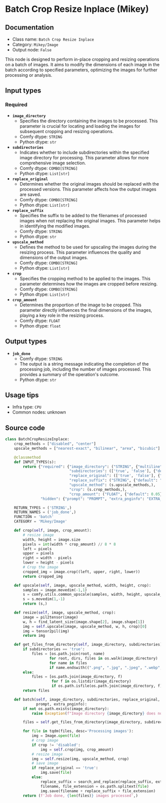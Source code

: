 # Batch Crop Resize Inplace (Mikey)
## Documentation
- Class name: `Batch Crop Resize Inplace`
- Category: `Mikey/Image`
- Output node: `False`

This node is designed to perform in-place cropping and resizing operations on a batch of images. It aims to modify the dimensions of each image in the batch according to specified parameters, optimizing the images for further processing or analysis.
## Input types
### Required
- **`image_directory`**
    - Specifies the directory containing the images to be processed. This parameter is crucial for locating and loading the images for subsequent cropping and resizing operations.
    - Comfy dtype: `STRING`
    - Python dtype: `str`
- **`subdirectories`**
    - Indicates whether to include subdirectories within the specified image directory for processing. This parameter allows for more comprehensive image selection.
    - Comfy dtype: `COMBO[STRING]`
    - Python dtype: `List[str]`
- **`replace_original`**
    - Determines whether the original images should be replaced with the processed versions. This parameter affects how the output images are saved.
    - Comfy dtype: `COMBO[STRING]`
    - Python dtype: `List[str]`
- **`replace_suffix`**
    - Specifies the suffix to be added to the filenames of processed images when not replacing the original images. This parameter helps in identifying the modified images.
    - Comfy dtype: `STRING`
    - Python dtype: `str`
- **`upscale_method`**
    - Defines the method to be used for upscaling the images during the resizing process. This parameter influences the quality and dimensions of the output images.
    - Comfy dtype: `COMBO[STRING]`
    - Python dtype: `List[str]`
- **`crop`**
    - Specifies the cropping method to be applied to the images. This parameter determines how the images are cropped before resizing.
    - Comfy dtype: `COMBO[STRING]`
    - Python dtype: `List[str]`
- **`crop_amount`**
    - Determines the proportion of the image to be cropped. This parameter directly influences the final dimensions of the images, playing a key role in the resizing process.
    - Comfy dtype: `FLOAT`
    - Python dtype: `float`
## Output types
- **`job_done`**
    - Comfy dtype: `STRING`
    - The output is a string message indicating the completion of the processing job, including the number of images processed. This provides a summary of the operation's outcome.
    - Python dtype: `str`
## Usage tips
- Infra type: `CPU`
- Common nodes: unknown


## Source code
```python
class BatchCropResizeInplace:
    crop_methods = ["disabled", "center"]
    upscale_methods = ["nearest-exact", "bilinear", "area", "bicubic"]

    @classmethod
    def INPUT_TYPES(s):
        return {"required": {"image_directory": ("STRING", {"multiline": False, "placeholder": "Image Directory"}),
                             "subdirectories": (['true', 'false'], {"default": 'false'}),
                             "replace_original": (['true', 'false'], {"default": 'false'}),
                             "replace_suffix": ("STRING", {"default": "_cropped_resized"}),
                             "upscale_method": (s.upscale_methods,),
                             "crop": (s.crop_methods,),
                             "crop_amount": ("FLOAT", {"default": 0.05})},
                "hidden": {"prompt": "PROMPT", "extra_pnginfo": "EXTRA_PNGINFO"},}

    RETURN_TYPES = ('STRING',)
    RETURN_NAMES = ('job_done',)
    FUNCTION = 'batch'
    CATEGORY = 'Mikey/Image'

    def crop(self, image, crop_amount):
        # resize image
        width, height = image.size
        pixels = int(width * crop_amount) // 8 * 8
        left = pixels
        upper = pixels
        right = width - pixels
        lower = height - pixels
        # Crop the image
        cropped_img = image.crop((left, upper, right, lower))
        return cropped_img

    def upscale(self, image, upscale_method, width, height, crop):
        samples = image.movedim(-1,1)
        s = comfy.utils.common_upscale(samples, width, height, upscale_method, crop)
        s = s.movedim(1,-1)
        return (s,)

    def resize(self, image, upscale_method, crop):
        image = pil2tensor(image)
        w, h = find_latent_size(image.shape[2], image.shape[1])
        img = self.upscale(image, upscale_method, w, h, crop)[0]
        img = tensor2pil(img)
        return img

    def get_files_from_directory(self, image_directory, subdirectories):
        if subdirectories == 'true':
            files = [os.path.join(root, name)
                    for root, dirs, files in os.walk(image_directory)
                    for name in files
                    if name.endswith((".png", ".jpg", ".jpeg", ".webp", ".bmp", ".gif"))]
        else:
            files = [os.path.join(image_directory, f)
                     for f in os.listdir(image_directory)
                     if os.path.isfile(os.path.join(image_directory, f)) and f.endswith((".png", ".jpg", ".jpeg", ".webp", ".bmp", ".gif"))]
        return files

    def batch(self, image_directory, subdirectories, replace_original, replace_suffix, upscale_method, crop, crop_amount,
              prompt, extra_pnginfo):
        if not os.path.exists(image_directory):
            raise Exception(f"Image directory {image_directory} does not exist")

        files = self.get_files_from_directory(image_directory, subdirectories)

        for file in tqdm(files, desc='Processing images'):
            img = Image.open(file)
            # crop image
            if crop != 'disabled':
                img = self.crop(img, crop_amount)
            # resize image
            img = self.resize(img, upscale_method, crop)
            # save image
            if replace_original == 'true':
                img.save(file)
            else:
                replace_suffix = search_and_replace(replace_suffix, extra_pnginfo, prompt)
                filename, file_extension = os.path.splitext(file)
                img.save(filename + replace_suffix + file_extension)
        return (f'Job done, {len(files)} images processed',)

```
